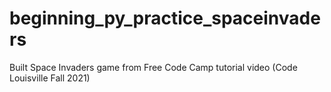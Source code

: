 # beginning_py_practice_spaceinvaders
Built Space Invaders game from Free Code Camp tutorial video (Code Louisville Fall 2021)
